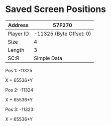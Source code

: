 #  Saved Screen Positions
Address   | 57F270
----------|-------------
Player ID | -11325 (Byte Offset: 0)
Size 	  | 4
Length 	  | 3
SC:R      | Simple Data

Pos 1: -11325
X + 65536*Y

Pos 2: -11324
X + 65536*Y

Pos 3: -11323
X + 65536*Y
